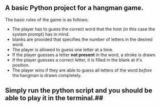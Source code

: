 ## A basic **Python** project for a hangman game.

The basic rules of the game is as follows:

- The player has to guess the correct word that the host (in this case the system prompt) has in mind.
- blanks are provided that specifies the number of letters in the desired word.
- The player is allowed to guess one letter at a time.
- If the player guesses a letter **not present** in the word, a stroke is drawn.
- If the player guesses a correct letter, it is filled in the blank at it's position.
- The player wins if they are able to guess all letters of the word _before_ the hangman is drawn completely.

## Simply run the python script and you should be able to play it in the terminal.##
